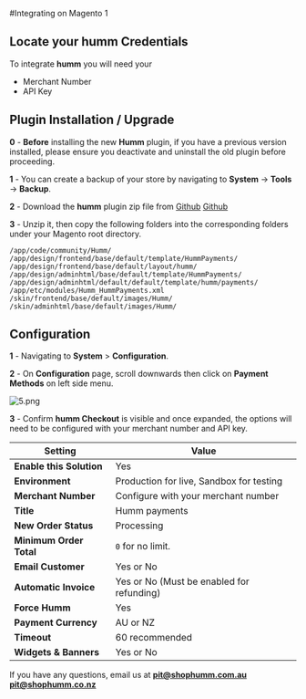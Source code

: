 
#Integrating on Magento 1

## Locate your **humm** Credentials

To integrate **humm** you will need your

* Merchant Number
* API Key

## Plugin Installation / Upgrade

<span style = display:%nz-only%><strong>0</strong> - <strong>Before</strong> installing the new **Humm** plugin, if you have a previous version installed, please ensure you deactivate and uninstall the old plugin before proceeding.</span>

**1** - You can create a backup of your store by navigating to **System** -> **Tools** -> **Backup**.

**2** - Download the **humm** plugin zip file from <span style=display:%au-only%><a href = "https://github.com/shophumm/humm-au-magento1.x/archive/master.zip">Github</a></span> <span style=display:%nz-only%><a href = "https://github.com/shophumm/humm-nz-magento1/archive/master.zip">Github</a></span>

**3** - Unzip it, then copy the following folders into the corresponding folders under your Magento root directory.

    /app/code/community/Humm/
	/app/design/frontend/base/default/template/HummPayments/
	/app/design/frontend/base/default/layout/humm/
	/app/design/adminhtml/base/default/template/HummPayments/
	/app/design/adminhtml/default/default/template/humm/payments/
	/app/etc/modules/Humm_HummPayments.xml
	/skin/frontend/base/default/images/Humm/
	/skin/adminhtml/base/default/images/Humm/

## Configuration

**1** - Navigating to **System** > **Configuration**.

**2** - On **Configuration** page, scroll downwards then click on **Payment Methods** on left side menu.

![5.png](/img/ecommerce/magento_1/5.png)

**3** - Confirm  **humm Checkout** is visible and once expanded, the options will need to be configured with your merchant number and API key.

|Setting|Value|
-------|-----
**Enable this Solution**| Yes
**Environment**| Production for live, Sandbox for testing
**Merchant Number**| Configure with your merchant number
**Title**| Humm payments
**New Order Status**| Processing
**Minimum Order Total**| `0` for no limit.
**Email Customer**| Yes or No
**Automatic Invoice**| Yes or No (Must be enabled for refunding)
**Force Humm**| Yes
**Payment Currency**| AU or NZ
**Timeout**| 60 recommended
**Widgets & Banners**| Yes or No

If you have any questions, email us at <span style=display:%au-only%><strong>pit@shophumm.com.au</strong></span> <span style=display:%nz-only%><strong>pit@shophumm.co.nz</strong></span>